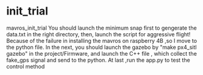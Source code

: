# init_trial
mavros_init_trial
You should launch the minimum snap first to gengerate the data.txt in the right directory,
then, launch the script for aggressive flight!
Because of the failure in installing the mavros on raspberry 4B ,so I move to the python file. In the next, you should launch the gazebo by "make px4_sitl gazebo" in the project/Firmware, and launch the C++ file , which collect the fake_gps signal and send to the python. At last ,run the app.py to test the control method
